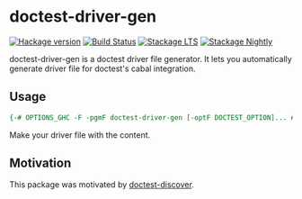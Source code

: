 # doctest-driver-gen

[![Hackage version](https://img.shields.io/hackage/v/doctest-driver-gen.svg?label=Hackage)](http://hackage.haskell.org/package/doctest-driver-gen)
[![Build Status](https://travis-ci.org/Hexirp/doctest-driver-gen.svg?branch=master)](https://travis-ci.org/Hexirp/doctest-driver-gen)
[![Stackage LTS](http://stackage.org/package/doctest-driver-gen/badge/lts)](http://stackage.org/lts/package/doctest-driver-gen)
[![Stackage Nightly](http://stackage.org/package/doctest-driver-gen/badge/nightly)](http://stackage.org/nightly/package/doctest-driver-gen)

doctest-driver-gen is a doctest driver file generator. It lets you automatically generate driver file for doctest's cabal integration.

## Usage

```haskell
{-# OPTIONS_GHC -F -pgmF doctest-driver-gen [-optF DOCTEST_OPTION]... #-}
```

Make your driver file with the content.

## Motivation

This package was motivated by [doctest-discover](https://hackage.haskell.org/package/doctest-discover).
